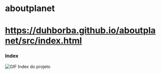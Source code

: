 # aboutplanet

# https://duhborba.github.io/aboutplanet/src/index.html

### Index
![GIF Index do projeto](https://github.com/DuhBorba/site-aboutplanet/blob/main/demo1.gif)
